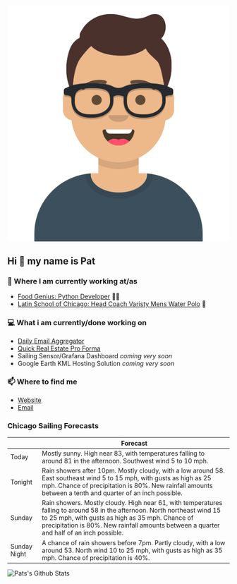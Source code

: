[![Social banner for p-j-falconer](https://raw.githubusercontent.com/P-J-FALCONER/P-J-FALCONER/master/assets/avataaars.svg)](https://patfalconer.com/)
## Hi :wave: my name is Pat

### 💼 Where I am currently working at/as
- [Food Genius: Python Developer](https://getfoodgenius.com/) 🍔🐍
- [Latin School of Chicago: Head Coach Varisty Mens Water Polo](https://www.latinschool.org/) 🤽


### 💻 What i am currently/done working on
 - [Daily Email Aggregator](https://github.com/P-J-FALCONER/dott_daily_mail)
 - [Quick Real Estate Pro Forma](https://github.com/P-J-FALCONER/henry)
 - Sailing Sensor/Grafana Dashboard *coming very soon*
 - Google Earth KML Hosting Solution *coming very soon*

### 📫 Where to find me
 - [Website](https://patfalconer.com/)
 - [Email](mailto:patrick.j.falconer@gmail.com)


### Chicago Sailing Forecasts
|   | Forecast  |
|---|---|
| Today | Mostly sunny. High near 83, with temperatures falling to around 81 in the afternoon. Southwest wind 5 to 10 mph. |
| Tonight | Rain showers after 10pm. Mostly cloudy, with a low around 58. East southeast wind 5 to 15 mph, with gusts as high as 25 mph. Chance of precipitation is 80%. New rainfall amounts between a tenth and quarter of an inch possible. |
| Sunday | Rain showers. Mostly cloudy. High near 61, with temperatures falling to around 58 in the afternoon. North northeast wind 15 to 25 mph, with gusts as high as 35 mph. Chance of precipitation is 80%. New rainfall amounts between a quarter and half of an inch possible. |
| Sunday Night | A chance of rain showers before 7pm. Partly cloudy, with a low around 53. North wind 10 to 25 mph, with gusts as high as 35 mph. Chance of precipitation is 40%. |

![Pats's Github Stats](https://github-readme-stats.vercel.app/api?username=p-j-falconer&show_icons=true&theme=radical)
